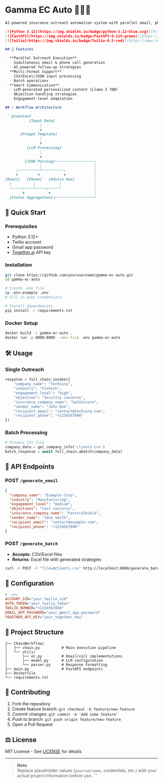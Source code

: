 # Gamma EC Auto 🤖📧📞
```markdown
AI-powered insurance outreach automation system with parallel email, phone, and strategy generation.

[![Python 3.12](https://img.shields.io/badge/python-3.12-blue.svg)](https://www.python.org/downloads/)
[![FastAPI](https://img.shields.io/badge/FastAPI-0.115-green)](https://fastapi.tiangolo.com/)
[![Twilio](https://img.shields.io/badge/Twilio-9.5-red)](https://www.twilio.com/)

## 🌟 Features

- **Parallel Outreach Execution**
  - Simultaneous email & phone call generation
  - AI-powered follow-up strategies
- **Multi-Format Support**
  - CSV/Excel/JSON input processing
  - Batch operations
- **Smart Communication**
  - LLM-generated personalized content (Llama 3 70B)
  - Objection handling strategies
  - Engagement-level adaptation

## ⚡ Workflow Architecture

```plaintext
           [Input Data]
                │
                ▼
       [Prompt Template]
                │
                ▼
          [LLM Processing]
                │
                ▼
         [JSON Parsing]──────────────────┐
                │                        │
     ┌──────────┴──────────┐             │
     ▼         ▼           ▼             │
[Email]   [Phone]   [Advice Gen]         │
  │          │           │               │
  └─────┬────┴─────┬─────┘               │
        ▼           ▼                    │
  [Status Aggregation]◄──────────────────┘
```

## 🚀 Quick Start

### Prerequisites
- Python 3.12+
- Twilio account
- Gmail app password
- [Together.ai](https://together.ai) API key

### Installation
```bash
git clone https://github.com/yourusername/gamma-ec-auto.git
cd gamma-ec-auto

# Create .env file
cp .env.example .env
# Fill in your credentials

# Install dependencies
pip install -r requirements.txt
```

### Docker Setup
```bash
docker build -t gamma-ec-auto .
docker run -p 8000:8000 --env-file .env gamma-ec-auto
```

## 🛠️ Usage

### Single Outreach
```python
response = full_chain.invoke({
    "company_name": "TechCorp",
    "industry": "Fintech",
    "engagement_level": "high",
    "objection": "Security concerns",
    "insurance_company_name": "SafeInsure",
    "sender_name": "John Doe",
    "recipient_email": "contact@techcorp.com",
    "recipient_phone": "+1234567890"
})
```

### Batch Processing
```python
# Process CSV file
company_data = get_company_info('clients.csv')
batch_response = await full_chain.abatch(company_data)
```

## 📡 API Endpoints

### POST `/generate_email`
```json
{
  "company_name": "Example Corp",
  "industry": "Manufacturing",
  "engagement_level": "medium",
  "objections": "Cost concerns",
  "insurance_company_name": "FactoryShield",
  "sender_name": "Jane Smith",
  "recipient_email": "contact@example.com",
  "recipient_phone": "+1234567890"
}
```

### POST `/generate_batch`
- **Accepts**: CSV/Excel files
- **Returns**: Excel file with generated strategies

```bash
curl -X POST -F "file=@clients.csv" http://localhost:8000/generate_batch
```

## 🔧 Configuration

```ini
# .env
ACCOUNT_SID="your_twilio_sid"
AUTH_TOKEN="your_twilio_token"
TWILIO_NUMBER="+1234567890"
EMAIL_APP_PASSWORD="your_gmail_app_password"
TOGETHER_API_KEY="your_together_key"
```

## 📂 Project Structure
```
├── ChainWorkflow/
│   ├── chain.py          # Main execution pipeline
│   └── utils/
│       ├── ec.py         # Email/call implementations
│       ├── model.py      # LLM configuration
│       └── parser.py     # Response formatting
├── main.py               # FastAPI endpoints
├── Dockerfile
└── requirements.txt
```

## 🤝 Contributing
1. Fork the repository
2. Create feature branch: `git checkout -b feature/new-feature`
3. Commit changes: `git commit -m 'Add some feature'`
4. Push to branch: `git push origin feature/new-feature`
5. Open a Pull Request

## ⚖️ License
MIT License - See [LICENSE](LICENSE) for details

---

> **Note**  
> Replace placeholder values (`yourusername`, credentials, etc.) with your actual project information before use.
``'
